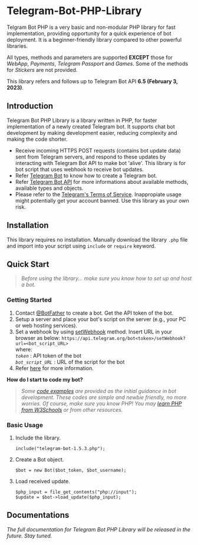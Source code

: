 # Telegram-Bot-PHP-Library
Telgram Bot PHP is a very basic and non-modular PHP library for fast implementation, providing opportunity for a quick experience of bot deployment. It is a beginner-friendly library compared to other powerful libraries.

All types, methods and parameters are supported **EXCEPT** those for *WebApp*, *Payments*, *Telegram Passport* and *Games*. Some of the methods for *Stickers* are not provided.

This library refers and follows up to Telegram Bot API **6.5 (February 3, 2023)**.

## Introduction
Telegram Bot PHP Library is a library written in PHP, for faster implementation of a newly created Telegram bot. It supports chat bot development by making development easier, reducing complexity and making the code shorter.
- Receive incoming HTTPS POST requests (contains bot update data) sent from Telegram servers, and respond to these updates by interacting with Telegram Bot API to make bot 'alive'. This library is for bot script that uses webhook to receive bot updates.
- Refer [Telegram Bot](https://core.telegram.org/bots) to know how to create a Telegram bot.
- Refer [Telegram Bot API](https://core.telegram.org/bots/api) for more informations about available methods, available types and objects.
- Please refer to the [Telegram's Terms of Service](https://telegram.org/tos). Inappropiate usage might potentially get your account banned. Use this library as your own risk.

## Installation
This library requires no installation. Manually download the library `.php` file and import into your script using `include` or `require` keyword.

## Quick Start
> *Before using the library... make sure you know how to set up and host a bot.*

### Getting Started
1. Contact [@BotFather](https://t.me/botfather) to create a bot. Get the API token of the bot.
2. Setup a server and place your bot's script on the server (e.g., your PC or web hosting services).
3. Set a webhook by using [setWebhook](https://core.telegram.org/bots/api#setwebhook) method. Insert URL in your browser as below:
   `https://api.telegram.org/bot<token>/setWebhook?url=<bot_script_URL>`<br>
   where:<br>
   *`token`* : API token of the bot<br>
   *`bot_script_URL`* : URL of the script for the bot
4. Refer [here](https://core.telegram.org/bots) for more information.

**How do I start to code my bot?**
> *Some [code examples](Code%20Examples) are provided as the initial guidance in bot development. These codes are simple and newbie friendly, no more worries. Of course, make sure you know PHP! You may [learn PHP from W3Schools](https://www.w3schools.com/php/default.asp) or from other resources.*

### Basic Usage
1. Include the library.

    ```
    include("telegram-bot-1.5.3.php");
    ```
2. Create a Bot object.

    ```
    $bot = new Bot($bot_token, $bot_username);
    ```
3. Load received update.

    ```
    $php_input = file_get_contents("php://input");
    $update = $bot->load_update($php_input);
    ```

## Documentations
*The full documentation for Telegram Bot PHP Library will be released in the future. Stay tuned.*
